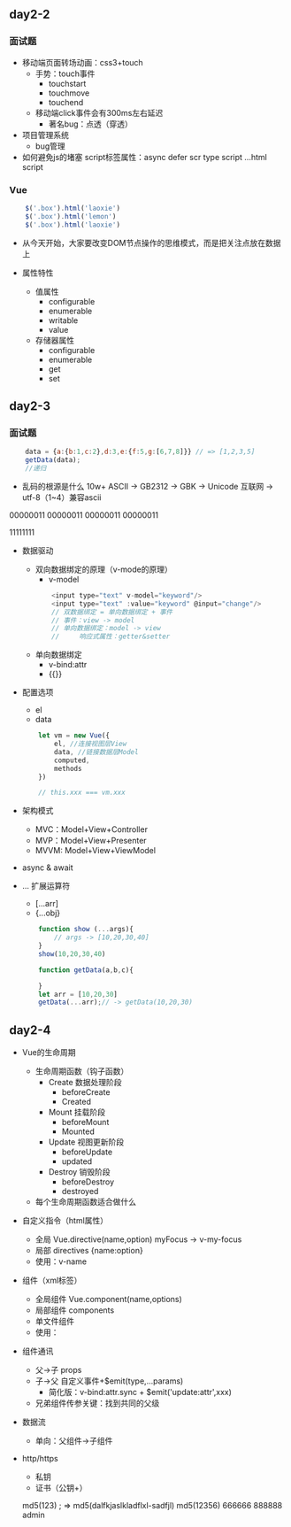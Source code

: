 ## day2-2

### 面试题
* 移动端页面转场动画：css3+touch
    * 手势：touch事件
        * touchstart
        * touchmove
        * touchend
    * 移动端click事件会有300ms左右延迟
        * 著名bug：点透（穿透）
* 项目管理系统
    * bug管理
* 如何避免js的堵塞
    script标签属性：async defer 
        scr type
    script  
    <body>
        ...html
    script
    </body>


### Vue
```js
    $('.box').html('laoxie')
    $('.box').html('lemon')
    $('.box').html('laoxie')
```
* 从今天开始，大家要改变DOM节点操作的思维模式，而是把关注点放在数据上

* 属性特性
    * 值属性
        * configurable
        * enumerable
        * writable
        * value
    * 存储器属性
        * configurable
        * enumerable
        * get
        * set

## day2-3

### 面试题
```js
    data = {a:{b:1,c:2},d:3,e:{f:5,g:[6,7,8]}} // => [1,2,3,5]
    getData(data);
    //递归
```
* 乱码的根源是什么
10w+
ASCII   ->  GB2312 -> GBK   ->  Unicode
互联网 -> utf-8（1~4）兼容ascii

00000011 00000011 00000011 00000011

11111111


* 数据驱动
    * 双向数据绑定的原理（v-mode的原理）
        * v-model
        ```js
            <input type="text" v-model="keyword"/>
            <input type="text" :value="keyword" @input="change"/>
            // 双数据绑定 = 单向数据绑定 + 事件
            // 事件：view -> model
            // 单向数据绑定：model -> view
            //     响应式属性：getter&setter
        ```
    * 单向数据绑定
        * v-bind:attr
        * {{}}
* 配置选项
    * el
    * data
    ```js
        let vm = new Vue({
            el, //连接视图层View
            data, //链接数据层Model
            computed,
            methods
        })

        // this.xxx === vm.xxx
    ```
* 架构模式
    * MVC：Model+View+Controller
    * MVP：Model+View+Presenter
    * MVVM: Model+View+ViewModel

* async & await
* ... 扩展运算符
    * [...arr]
    * {...obj}
    ```js
        function show (...args){
            // args -> [10,20,30,40]
        }
        show(10,20,30,40)

        function getData(a,b,c){

        }
        let arr = [10,20,30]
        getData(...arr);// -> getData(10,20,30)
    ```

## day2-4
* Vue的生命周期
    * 生命周期函数（钩子函数）
        * Create 数据处理阶段
            * beforeCreate
            * Created
        * Mount 挂载阶段
            * beforeMount
            * Mounted
        * Update 视图更新阶段
            * beforeUpdate
            * updated
        * Destroy 销毁阶段
            * beforeDestroy
            * destroyed
    * 每个生命周期函数适合做什么

* 自定义指令（html属性）
    * 全局
        Vue.directive(name,option)
        myFocus -> v-my-focus
    * 局部
        directives {name:option}
    * 使用：v-name

* 组件（xml标签）
    * 全局组件 Vue.component(name,options)
    * 局部组件 components
    * 单文件组件
    * 使用：<xxx-xx>
* 组件通讯
    * 父->子 props
    * 子->父 自定义事件+$emit(type,...params)
        * 简化版：v-bind:attr.sync   + $emit('update:attr',xxx)
    * 兄弟组件传参关键：找到共同的父级
* 数据流
    * 单向：父组件->子组件

* http/https
    * 私钥
    * 证书（公钥+）

    md5(123) ; => md5(dalfkjaslkladflxl-sadfjl)
    md5(12356)
    666666
    888888
    admin